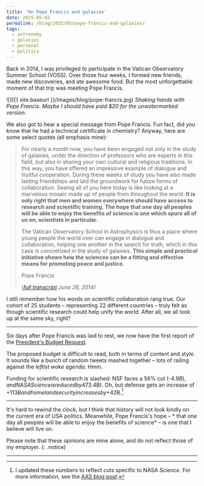 ```yaml
---
title: 'On Pope Francis and galaxies'
date: 2025-05-02
permalink: /blog/2025/05/pope-francis-and-galaxies/
tags:
  - astronomy
  - galaxies
  - personal
  - politics
---
```


Back in 2014, I was privileged to participate in the Vatican Observatory Summer School (VOSS). Over those four weeks, I formed new friends, made new discoveries, and ate awesome food. But the most unforgettable moment of that trip was meeting Pope Francis.

![]({{ site.baseurl }}/images/blog/pope-francis.jpg)
*Shaking hands with Pope Francis. Maybe I should have paid $20 for the unwatermarked version.*

We also got to hear a special message from Pope Francis. Fun fact, did you know that he had a technical certificate in chemistry? Anyway, here are some select quotes (all emphasis mine): 

> For nearly a month now, you have been engaged not only in the study of galaxies, under the direction of professors who are experts in this field, but also in sharing your own cultural and religious traditions. In this way, you have offered an impressive example of dialogue and fruitful cooperation. During these weeks of study you have also made lasting friendships and laid the groundwork for future forms of collaboration. Seeing all of you here today is like looking at a marvelous mosaic made up of people from throughout the world. **It is only right that men and women everywhere should have access to research and scientific training. The hope that one day all peoples will be able to enjoy the benefits of science is one which spurs all of us on, scientists in particular.**
>
>
> The Vatican Observatory School in Astrophysics is thus a place where young people the world over can engage in dialogue and collaboration, helping one another in the search for truth, which in this case is concretized in the study of galaxies. **This simple and practical initiative shows how the sciences can be a fitting and effective means for promoting peace and justice.**
>
> Pope Francis 
>
> (*[full transcript](https://www.vatican.va/content/francesco/en/speeches/2014/june/documents/papa-francesco_20140626_astronomi-specola-vaticana.html) June 26, 2014)*

I still remember how his words on scientific collaboration rang true. Our cohort of 25 students – representing 22 different countries – truly felt as though scientific research could help unify the world. After all, we all look up at the same sky, right? 

---

Six days after Pope Francis was laid to rest, we now have the first report of the [President's Budget Request](https://www.whitehouse.gov/wp-content/uploads/2025/05/Fiscal-Year-2026-Discretionary-Budget-Request.pdf).

The proposed budget is difficult to read, both in terms of content and style. It sounds like a bunch of random tweets mashed together – lots of railing against the *leftist woke agenda*. Hmm. 

Funding for scientific research is slashed: NSF faces a 56% cut (-$4.9B), and NASA Science is reduced by 47% (-$3.4B). Oh, but defense gets an increase of +$113B and homeland security increases by +$42B.[^1]

---

It's hard to rewind the clock, but I think that history will not look kindly on the current era of USA politics. Meanwhile, Pope Francis's hope – * that one day all peoples will be able to enjoy the benefits of science* – is one that I believe will live on.


Please note that these opinions are mine alone, and do not reflect those of my employer.
{: .notice} 

---
[^1]: I updated these numbers to reflect cuts specific to NASA *Science*. For more information, see the [AAS blog post](https://aas.org/posts/news/2025/05/skinny-presidents-budget-request-fy2026).